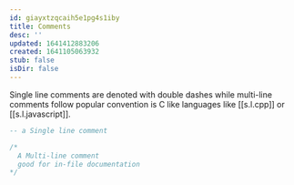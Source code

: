 ```yaml
---
id: giayxtzqcaih5e1pg4s1iby
title: Comments
desc: ''
updated: 1641412883206
created: 1641105063932
stub: false
isDir: false
---
```



Single line comments are denoted with double dashes while multi-line comments follow popular convention is C like languages like [[s.l.cpp]] or [[s.l.javascript]].

```sql
-- a Single line comment

/*
  A Multi-line comment
  good for in-file documentation
*/

```
